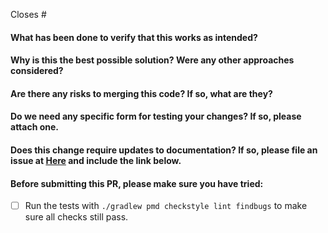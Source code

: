<!-- 
Thank you for contributing to ODK Collect !

Before sending this PR, I hope you have read the CONTRIBUTING.md first.
https://github.com/opendatakit/collect/blob/master/CONTRIBUTING.md
-->

Closes #

#### What has been done to verify that this works as intended?

#### Why is this the best possible solution? Were any other approaches considered?

#### Are there any risks to merging this code? If so, what are they?

#### Do we need any specific form for testing your changes? If so, please attach one.

#### Does this change require updates to documentation? If so, please file an issue at [Here]( https://github.com/opendatakit/docs/issues/new) and include the link below.

#### Before submitting this PR, please make sure you have tried:
- [ ] Run the tests with `./gradlew pmd checkstyle lint findbugs` to make sure all checks still pass.

